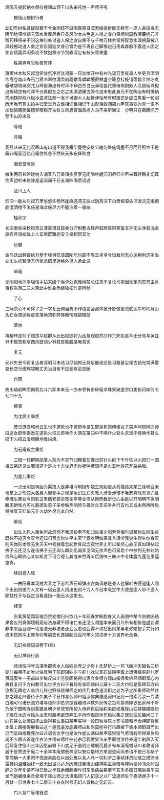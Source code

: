 <!-- { "loadSidebar": true } -->
鸡鸣丑提起衲衣频抖搜诸山野干出头来吒地一声师子吼

　　题径山植树行者

劫初有树名菩提般若干兮金刚枝不滋雨露宛自茂累经扳折颜无移有一道人亲拔得无阴阳地深培植云蒸水发摩尼香日炙风吹太古色道人得之宜自保顷刻莫教藤蔓绕元非智药移将来不识这株何处讨道人保之宜自重不与千林万林共常将智慧水溉根莫被八风轻撼动道人重之宜自固迦文昔日曾为座不离自己脚根边日用森森靡不露道人固之宜自悟莫弄闲条功不数抱根守节到春深定有枝头香果堕

　　胜果寺月岩秋夜有怀

萧萧林木秋风起澄霁敛氛净若洗鸿蒙一窍谁凿开中有神光流万里夜凉人坐更且深明帘高卷南山岑石台雾冷翠欲滴灵岩雨歇青嶙嶙境寂林虚空籁息桂枝错落飘金粒冰丸辗破碧琉璃突兀万峰银海出有时浑不辩西东白云满地昙花重珊瑚倒影入龙窟骊珠掘出辉晴空有时浑不分真假左之右之实潇洒耀古腾今迹未形此身元不在陶冶有时拂衲凭闲楞仰观八极冰壶清狂歌一发不可御木人起舞弹瑶琴有时振衣步虚白笑看一轮明历历唯有寒山拍手归堂堂万古谁相识谁相识千山影落西湖碧九年底事孰为真一语不加犹狼籍犹狼籍梦眼豁开扶杖立审思寰海高尚人乌不来斯谢尘　分明只在眉睫间万壑千山追未及

　　号偈

　　月庵

我月从来无比况寒山有口道不得我庵毕竟绝安排公输何处施绳墨不月而月照大千是庵非庵容百亿月庵住处总不然长天永夜辉秋白

　　潮音堂听泉

娘生两窍甚玲珑纳入潮音八万重镇夜寥寥无间隙终朝汩汩尽归空声来耳畔聆非切耳往声边听未聪除是返闻闻不已五湖四海悉流通

　　证川上人

滔滔一脉从何起万里悠悠实畅然逢直遇湾无彼此随高沿下自盘桓源头活泼流无竭彻底澄清搅不汍任是海龙施尽力不能沾着一毫端

　　桂秋宇

长空淅淅来秋风奇云薄雾潜其踪香分万斛敷古桂声鼓两耳鸣寒蛩玉宇无尘净若洗金波有月溶如胧上人玄境既雅适安与桧枳同其功

　　日岩

金乌跃出群昏绝万壑千峰俱皎洁圆陀陀也靡不周玉卓卓兮恒耸列无心运用利济多当处出生机智活吾侪犹虑照里迷格外道人承此说

　　卓庵

无阴阳地浑平坦信手拈来结个庵卓处岂惟闲禁忌住来不复论司南因无定向忘宾主肯事权乘落二三未否此中谁委悉绕檐松竹是同参

　　了心

三际求心不可得了之一字复云何当机不作语言会觌体掀开影像窠海底泥牛时吼月山头石女夜抛梭虚空落地须弥碎笑倒傍观碧眼胡

　　萃林

栴檀林是师子窟拔萃超群从此出拟欲将为丛蕞观脱然尽作荒郊色是萃无分青与黄兹林不属宽和窄西风鼓动少林枝皮肤脱落唯真实

　　复元

元非失去今将复达者深明习未祛习尽始知元具足能祛还是习根基尘埋古镜光常满雾卷长空月便辉碧眼丈夫当自省不应恶疾忌良医

　　六观

突出劫前眸面南观北斗六即本来无一亦未曾有击碎骊龙珠笑破虚空口更拟问如何七七四十九

　　佛事

　　为沈居士秉炬

　　昔日道吾和尚云生也不道死也不道即今是生耶是死耶侍棺女子哭声阿耶阿耶师曰这女郎倒委悉在遂执火把云若唤作火落在窠臼中不唤作火斩头求活毕竟唤作甚么掷下火把云漫腾腾地暖烘烘。

　　为石庵殿主秉炬

　　三阳一转群阴绝某人胡为不赏节归鞭着在春日前针头削下千斤铁以火把打一圆相云某还见么若谓这个是火十方世界无你啑唾若谓不是火五叶莲花开朵朵咄。

　　为童儿秉炬

　　一点无明是祸胎为渠撞入是非堆今朝抛却娘生壳始信从前蹉路来某三缘和合亲怜掌上之珍四大各离人起爱中之惨是汝幻生幻灭教人涉爱涉憎不唯悲喜昧天真亦且牵缠生罪业今则到这里情爱顿空冤亲平等业债从斯而截断觉心由是以开明明不执明断无断性方可礼觐德生童子来参胜热明师与善财众艺把手并行去也其或未然再听后偈咦亘天红焰元非火劫外灵光本自然。

　　秉炬

　　出生入死人难免何故悠悠不我思投老不知归处事夕阳芳草悔时迟某你生则生矣既往不追灭今灭兮还知归否念你生平未究毕竟难明如果其言谛听我说生则生你身灭则灭你形本性无生灭天中号独尊念起世界起念寂世界止所以祖师心直示真如理拈起拂子云还见么遂击拂子云还闻么即此见闻非见闻无余声色可呈君个中参到无参处始信凡心即佛心某如斯言下可会得么其或未然再听后偈咦三昧火中全体露九莲花里蕴童真。

　　移旧骨入塔

　　一曲阳春本现成大音之下必希声石郎弹出宫商调总是聋人也解听古德道逢人则不出出则便为人又有一宿云逢人则出出则不为人今日本庵定中大德是逢人耶不逢人耶拄杖子与我定当看遂指一指云从这里去。

　　挂真

　　东篱黄菊霜容褪西院老僧归兴浓几十年前春梦断翻身又入画图中某今则收因结果舍妄归真佛境既现前法身藏不得诸仁者还见么谓是本来面目凡所有相皆是虚妄谓非本来面目则一切是法无非法者还会么若也会得不须拈出则某与老弥陀把手共行如或未然则冲上座与你等揭去也遂揭起云百尺竿头须进步十方世界示全身。

　　无幻禅师语录卷下(终)

　　无幻禅师行状

　　师讳性冲号古湛禾郡秀水人俗姓张育之夕母卜氏梦桥上一鸡飞而冲天因名曰桥婴时每啼不止唯以供具列于前即辍丱岁与群儿戏以瓦石甃殿宇取上塑佛像率群儿罗拜既娶生一子甫四岁每叹曰尘劳胶固曷得出离会业师方砚山指师看佛经师即留心内典且复问于方曰教可出世乎方曰子看经有省耶师曰三藏十二部大约秪是筌蹄耳方曰汝郡无趣老人临济儿孙也野翁晓禅师之的传乃本色道流扣之必为子之所重师欣然往参之趣老曰吾待子久矣子平日作甚么师曰粗涉佛典趣遂诃曰记此一络索污汝一片清白地可付诸长流方堪与语师即恳求捷径趣诲以教外别传之旨师蒙诲即欲出家母不听乃依于圆明寺训蒙膳亲朝夕参究有所契入母弃世后始剃染欲结庵径山往辞趣趣嘱曰子缘在水边今姑从汝志时趣老欲焚弃生平所作偈颂师乞稿以集之既就往见趣问曰子向在甚么处师曰径山做得甚么事曰某甲买得一段田收得原本契书请和尚佥押即将集本呈上趣接得展看曰这个是我底汝底聻师曰和尚莫抢夺行市趣掷下集本师即趋而出已而呈四偈趣莞尔曰非语言文字也是汝作底么师曰某甲鼓粥饭气若谓有所得辜负和尚不少趣点首遂传衣法并偈曰师传拈花宗示我微笑法亲手展付汝持奉遍尘刹趣入灭后师复住径山三年因思前嘱下山禁足于圆明三载既而启关有车溪庵僧证川者敦请师居于是寄迹于庵二十余年本庵僧葺禅室以安众接待方来遐迩闻风参请不绝日与衲子辈商确一大事罔不悦服素能俭以自处惠以及人凡一切利济之事倾钵资助成之戒律冰霜辞色温雅始终一致无出世心适万历庚戌春径山建禅期主事僧与禅衲请师领众师固辞之次年复请不得已赴之半载余而脾疾作归车溪病益甚至辛亥季冬四日嘱后事毕端坐而逝阇维奉灵骨塔于径山师之法语偈颂门人记录之以广流通师生于嘉靖庚子十一月廿一日世寿七十二腊三十白衣时号无幻人皆称之无幻云。

　　门人慧广等稽首述
